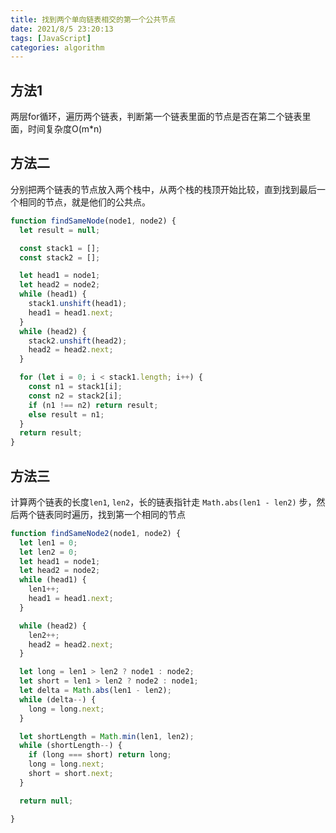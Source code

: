 ```yaml
---
title: 找到两个单向链表相交的第一个公共节点
date: 2021/8/5 23:20:13
tags: [JavaScript]
categories: algorithm
---
```


## 方法1
两层for循环，遍历两个链表，判断第一个链表里面的节点是否在第二个链表里面，时间复杂度O(m*n)

## 方法二
分别把两个链表的节点放入两个栈中，从两个栈的栈顶开始比较，直到找到最后一个相同的节点，就是他们的公共点。
```js
function findSameNode(node1, node2) {
  let result = null;

  const stack1 = [];
  const stack2 = [];

  let head1 = node1;
  let head2 = node2;
  while (head1) {
    stack1.unshift(head1);
    head1 = head1.next;
  }
  while (head2) {
    stack2.unshift(head2);
    head2 = head2.next;
  }

  for (let i = 0; i < stack1.length; i++) {
    const n1 = stack1[i];
    const n2 = stack2[i];
    if (n1 !== n2) return result;
    else result = n1;
  }
  return result;
}
```

## 方法三
计算两个链表的长度`len1`, `len2`，长的链表指针走 `Math.abs(len1 - len2)` 步，然后两个链表同时遍历，找到第一个相同的节点
```js
function findSameNode2(node1, node2) {
  let len1 = 0;
  let len2 = 0;
  let head1 = node1;
  let head2 = node2;
  while (head1) {
    len1++;
    head1 = head1.next;
  }

  while (head2) {
    len2++;
    head2 = head2.next;
  }

  let long = len1 > len2 ? node1 : node2;
  let short = len1 > len2 ? node2 : node1;
  let delta = Math.abs(len1 - len2);
  while (delta--) {
    long = long.next;
  }

  let shortLength = Math.min(len1, len2);
  while (shortLength--) {
    if (long === short) return long;
    long = long.next;
    short = short.next;
  }

  return null;

}
```